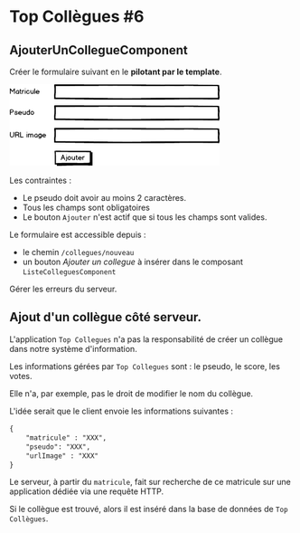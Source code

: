# Top Collègues #6

## AjouterUnCollegueComponent

Créer le formulaire suivant en le **pilotant par le template**.

![](../images/AjouterCollegueComponent.png)

Les contraintes :
* Le pseudo doit avoir au moins 2 caractères.
* Tous les champs sont obligatoires
* Le bouton `Ajouter` n'est actif que si tous les champs sont valides. 

Le formulaire est accessible depuis :
* le chemin `/collegues/nouveau`
* un bouton *Ajouter un collegue* à insérer dans le composant `ListeColleguesComponent`

Gérer les erreurs du serveur.

## Ajout d'un collègue côté serveur.

L'application `Top Collegues` n'a pas la responsabilité de créer un collègue dans notre système d'information.

Les informations gérées par `Top Collegues` sont : le pseudo, le score, les votes.

Elle n'a, par exemple, pas le droit de modifier le nom du collègue.

L'idée serait que le client envoie les informations suivantes :

```
{
    "matricule" : "XXX",
    "pseudo": "XXX",
    "urlImage" : "XXX"
}
```

Le serveur, à partir du `matricule`, fait sur recherche de ce matricule sur une application dédiée via une requête HTTP.

Si le collègue est trouvé, alors il est inséré dans la base de données de `Top Collègues`.







 